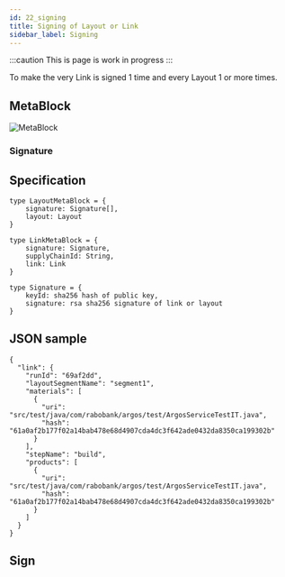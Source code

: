 ```yaml
---
id: 22_signing
title: Signing of Layout or Link
sidebar_label: Signing
---
```

:::caution
This is page is work in progress
:::

To make the very Link is signed 1 time and every Layout 1 or more times.

## MetaBlock

![MetaBlock](/img/plantuml/70_reference_metablock.svg)

### Signature

## Specification

```
type LayoutMetaBlock = {
    signature: Signature[],
    layout: Layout
}

type LinkMetaBlock = {
    signature: Signature,
    supplyChainId: String,
    link: Link
}

type Signature = {
    keyId: sha256 hash of public key,
    signature: rsa sha256 signature of link or layout
}
```
## JSON sample

```
{
  "link": {
    "runId": "69af2dd",
    "layoutSegmentName": "segment1",
    "materials": [
      {
        "uri": "src/test/java/com/rabobank/argos/test/ArgosServiceTestIT.java",
        "hash": "61a0af2b177f02a14bab478e68d4907cda4dc3f642ade0432da8350ca199302b"
      }
    ],
    "stepName": "build",
    "products": [
      {
        "uri": "src/test/java/com/rabobank/argos/test/ArgosServiceTestIT.java",
        "hash": "61a0af2b177f02a14bab478e68d4907cda4dc3f642ade0432da8350ca199302b"
      }
    ]
  }
}
```
## Sign



